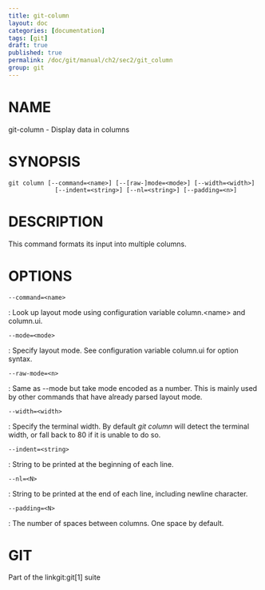 ```yaml
---
title: git-column
layout: doc
categories: [documentation]
tags: [git]
draft: true
published: true
permalink: /doc/git/manual/ch2/sec2/git_column
group: git
---
```


NAME
====

git-column - Display data in columns

SYNOPSIS
========

    git column [--command=<name>] [--[raw-]mode=<mode>] [--width=<width>]
                 [--indent=<string>] [--nl=<string>] [--padding=<n>]

DESCRIPTION
===========

This command formats its input into multiple columns.

OPTIONS
=======

`--command=<name>`

:   Look up layout mode using configuration variable column.&lt;name&gt; and column.ui.

`--mode=<mode>`

:   Specify layout mode. See configuration variable column.ui for option syntax.

`--raw-mode=<n>`

:   Same as --mode but take mode encoded as a number. This is mainly used by other commands that have already parsed layout mode.

`--width=<width>`

:   Specify the terminal width. By default *git column* will detect the terminal width, or fall back to 80 if it is unable to do so.

`--indent=<string>`

:   String to be printed at the beginning of each line.

`--nl=<N>`

:   String to be printed at the end of each line, including newline character.

`--padding=<N>`

:   The number of spaces between columns. One space by default.

GIT
===

Part of the linkgit:git\[1\] suite

